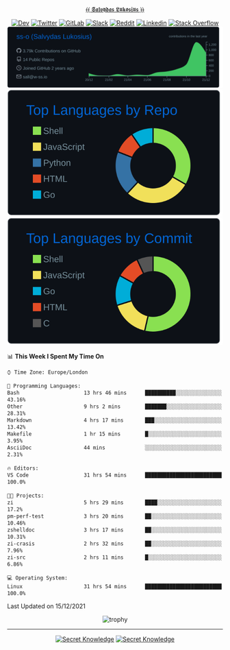 <div align="center">
  
[⦑⦑ 𝕾𝖆𝖑𝖛𝖞𝖉𝖆𝖘 𝕷𝖚𝖐𝖔𝖘𝖎𝖚𝖘 ⦒⦒](https://git.io/JJwwg)
  
[![Dev](https://img.shields.io/badge/-DEV-222222?style=flat-square&logo=dev.to&logoColor=white&link=https://dev.to/sso/)](https://dev.to/sso/)
[![Twitter](https://img.shields.io/badge/-Twitter-222222?style=flat-square&logo=twitter&logoColor=white&link=https://twitter.com/salldc/)](https://twitter.com/salldc/)
[![GitLab](https://img.shields.io/badge/-GitLab-222222?style=flat-square&logo=GitLab&logoColor=white&link=https://gitlab.com/ss-o/)](https://gitlab.com/ss-o/)
[![Slack](https://img.shields.io/badge/-Slack-222222?style=flat-square&logo=Slack&logoColor=white&link=https://digital-teams.slack.com/)](https://digital-teams.slack.com/)
[![Reddit](https://img.shields.io/badge/-Reddit-222222?style=flat-square&logo=Reddit&logoColor=white&link=https://https://www.reddit.com/user/ss-o/)](https://www.reddit.com/user/ss-o/)
[![Linkedin](https://img.shields.io/badge/-LinkedIn-222222?style=flat-square&logo=Linkedin&logoColor=white&link=https://www.linkedin.com/in/digital-clouds/)](https://www.linkedin.com/in/digital-clouds/)
[![Stack Overflow](https://img.shields.io/badge/-Stack%20Overflow-222222?style=flat-square&logo=stack-overflow&logoColor=white&link=https://stackoverflow.com/users/13893752/salvydas-lukosius)](https://stackoverflow.com/users/13893752/salvydas-lukosius)
[![Proofile Details](https://raw.githubusercontent.com/ss-o/ss-o/main/profile-summary-card-output/github_dark/0-profile-details.svg)](https://github.com/vn7n24fzkq/github-profile-summary-cards)
[![Repo PerLanguage](https://raw.githubusercontent.com/ss-o/ss-o/main/profile-summary-card-output/github_dark/1-repos-per-language.svg)](https://github.com/vn7n24fzkq/github-profile-summary-cards) 
[![Commit per Language](https://raw.githubusercontent.com/ss-o/ss-o/main/profile-summary-card-output/github_dark/2-most-commit-language.svg)](https://github.com/vn7n24fzkq/github-profile-summary-cards)
  
</div>
  
<!--START_SECTION:waka-->
📊 **This Week I Spent My Time On** 

```text
⌚︎ Time Zone: Europe/London

💬 Programming Languages: 
Bash                     13 hrs 46 mins      ██████████░░░░░░░░░░░░░░░   43.16% 
Other                    9 hrs 2 mins        ███████░░░░░░░░░░░░░░░░░░   28.31% 
Markdown                 4 hrs 17 mins       ███░░░░░░░░░░░░░░░░░░░░░░   13.42% 
Makefile                 1 hr 15 mins        █░░░░░░░░░░░░░░░░░░░░░░░░   3.95% 
AsciiDoc                 44 mins             ░░░░░░░░░░░░░░░░░░░░░░░░░   2.31%

🔥 Editors: 
VS Code                  31 hrs 54 mins      █████████████████████████   100.0%

🐱‍💻 Projects: 
zi                       5 hrs 29 mins       ████░░░░░░░░░░░░░░░░░░░░░   17.2% 
pm-perf-test             3 hrs 20 mins       ██░░░░░░░░░░░░░░░░░░░░░░░   10.46% 
zshelldoc                3 hrs 17 mins       ██░░░░░░░░░░░░░░░░░░░░░░░   10.31% 
zi-crasis                2 hrs 32 mins       ██░░░░░░░░░░░░░░░░░░░░░░░   7.96% 
zi-src                   2 hrs 11 mins       █░░░░░░░░░░░░░░░░░░░░░░░░   6.86%

💻 Operating System: 
Linux                    31 hrs 54 mins      █████████████████████████   100.0%

```


 Last Updated on 15/12/2021
<!--END_SECTION:waka-->

<div align=center>
 
![trophy](https://github-profile-trophy.vercel.app/?username=ss-o&theme=darkhub&rank=SSS,SS,S,AAA,AA,A,B,C&no-frame=true)

---

[![Secret Knowledge](https://github-readme-stats.vercel.app/api/pin/?username=github&repo=government.github.com&card_width=150&theme=blue-green&layout=compact)](https://github.com/github/government.github.com)
[![Secret Knowledge](https://github-readme-stats.vercel.app/api/pin/?username=ss-o&repo=the-book-of-secret-knowledge&card_width=150&theme=blue-green&layout=compact)](https://github.com/ss-o/the-book-of-secret-knowledge)

</div>
